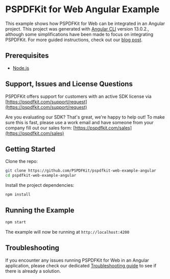# PSPDFKit for Web Angular Example

This example shows how PSPDFKit for Web can be integrated in an Angular project. This project was generated with [Angular CLI](https://github.com/angular/angular-cli) version 13.0.2., although some simplifications have been made to focus on integrating PSPDFKit. For more guided instructions, check out our [blog post](https://pspdfkit.com/blog/2021/how-to-build-an-angular-pdf-viewer/).

## Prerequisites

- [Node.js](https://nodejs.org)

## Support, Issues and License Questions

PSPDFKit offers support for customers with an active SDK license via [https://pspdfkit.com/support/request](https://pspdfkit.com/support/request)

Are you evaluating our SDK? That's great, we're happy to help out! To make sure this is fast, please use a work email and have someone from your company fill out our sales form: [https://pspdfkit.com/sales](https://pspdfkit.com/sales)

## Getting Started

Clone the repo:

```bash
git clone https://github.com/PSPDFKit/pspdfkit-web-example-angular
cd pspdfkit-web-example-angular
```

Install the project dependencies:

```bash
npm install
```

## Running the Example

```bash
npm start
```

The example will now be running at `http://localhost:4200`

## Troubleshooting

If you encounter any issues running PSPDFKit for Web in an Angular application, please check our dedicated [Troubleshooting guide](https://pspdfkit.com/guides/web/current/troubleshooting/common-issues) to see if there is already a solution.
